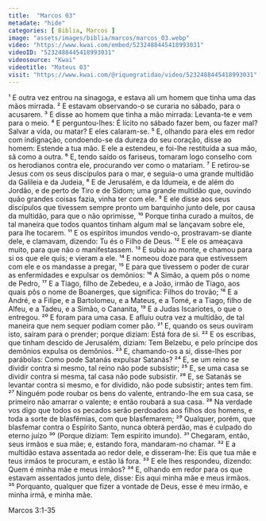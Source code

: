 ```yaml
---
title:  "Marcos 03"
metadate: "hide"
categories: [ Biblia, Marcos ]
image: "assets/images/biblia/marcos/marcos_03.webp"
video: "https://www.kwai.com/embed/5232488445418993031"
videoID: "5232488445418993031"
videosource: "Kwai"
videotitle: "Mateus 03"
visit: "https://www.kwai.com/@riquegratidao/video/5232488445418993031"
---
```

¹ E outra vez entrou na sinagoga, e estava ali um homem que tinha uma das mãos mirrada.
² E estavam observando-o se curaria no sábado, para o acusarem.
³ E disse ao homem que tinha a mão mirrada: Levanta-te e vem para o meio.
⁴ E perguntou-lhes: É lícito no sábado fazer bem, ou fazer mal? Salvar a vida, ou matar? E eles calaram-se.
⁵ E, olhando para eles em redor com indignação, condoendo-se da dureza do seu coração, disse ao homem: Estende a tua mão. E ele a estendeu, e foi-lhe restituída a sua mão, sã como a outra.
⁶ E, tendo saído os fariseus, tomaram logo conselho com os herodianos contra ele, procurando ver como o matariam.
⁷ E retirou-se Jesus com os seus discípulos para o mar, e seguia-o uma grande multidão da Galileia e da Judeia,
⁸ E de Jerusalém, e da Idumeia, e de além do Jordão, e de perto de Tiro e de Sidom; uma grande multidão que, ouvindo quão grandes coisas fazia, vinha ter com ele.
⁹ E ele disse aos seus discípulos que tivessem sempre pronto um barquinho junto dele, por causa da multidão, para que o não oprimisse,
¹⁰ Porque tinha curado a muitos, de tal maneira que todos quantos tinham algum mal se lançavam sobre ele, para lhe tocarem.
¹¹ E os espíritos imundos vendo-o, prostravam-se diante dele, e clamavam, dizendo: Tu és o Filho de Deus.
¹² E ele os ameaçava muito, para que não o manifestassem.
¹³ E subiu ao monte, e chamou para si os que ele quis; e vieram a ele.
¹⁴ E nomeou doze para que estivessem com ele e os mandasse a pregar,
¹⁵ E para que tivessem o poder de curar as enfermidades e expulsar os demônios:
¹⁶ A Simão, a quem pôs o nome de Pedro,
¹⁷ E a Tiago, filho de Zebedeu, e a João, irmão de Tiago, aos quais pôs o nome de Boanerges, que significa: Filhos do trovão;
¹⁸ E a André, e a Filipe, e a Bartolomeu, e a Mateus, e a Tomé, e a Tiago, filho de Alfeu, e a Tadeu, e a Simão, o Cananita,
¹⁹ E a Judas Iscariotes, o que o entregou.
²⁰ E foram para uma casa. E afluiu outra vez a multidão, de tal maneira que nem sequer podiam comer pão.
²¹ E, quando os seus ouviram isto, saíram para o prender; porque diziam: Está fora de si.
²² E os escribas, que tinham descido de Jerusalém, diziam: Tem Belzebu, e pelo príncipe dos demônios expulsa os demônios.
²³ E, chamando-os a si, disse-lhes por parábolas: Como pode Satanás expulsar Satanás?
²⁴ E, se um reino se dividir contra si mesmo, tal reino não pode subsistir;
²⁵ E, se uma casa se dividir contra si mesma, tal casa não pode subsistir.
²⁶ E, se Satanás se levantar contra si mesmo, e for dividido, não pode subsistir; antes tem fim.
²⁷ Ninguém pode roubar os bens do valente, entrando-lhe em sua casa, se primeiro não amarrar o valente; e então roubará a sua casa.
²⁸ Na verdade vos digo que todos os pecados serão perdoados aos filhos dos homens, e toda a sorte de blasfêmias, com que blasfemarem;
²⁹ Qualquer, porém, que blasfemar contra o Espírito Santo, nunca obterá perdão, mas é culpado do eterno juízo
³⁰ (Porque diziam: Tem espírito imundo).
³¹ Chegaram, então, seus irmãos e sua mãe; e, estando fora, mandaram-no chamar.
³² E a multidão estava assentada ao redor dele, e disseram-lhe: Eis que tua mãe e teus irmãos te procuram, e estão lá fora.
³³ E ele lhes respondeu, dizendo: Quem é minha mãe e meus irmãos?
³⁴ E, olhando em redor para os que estavam assentados junto dele, disse: Eis aqui minha mãe e meus irmãos.
³⁵ Porquanto, qualquer que fizer a vontade de Deus, esse é meu irmão, e minha irmã, e minha mãe. 

Marcos 3:1-35